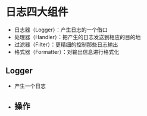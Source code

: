 # 日志四大组件
- 日志器（Logger）：产生日志的一个借口
- 处理器（Handler）：把产生的日志发送到相应的目的地
- 过滤器（Filter）：更精细的控制那些日志输出
- 格式器（Formatter）：对输出信息进行格式化

## Logger
- 产生一个日志
- 操作
    - 